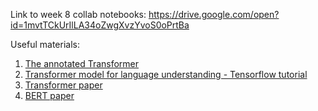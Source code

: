Link to week 8 collab notebooks: https://drive.google.com/open?id=1mvtTCkUrIlLA34oZwgXvzYvoS0oPrtBa

Useful materials:
1. [The annotated Transformer](http://nlp.seas.harvard.edu/2018/04/03/attention.html)
2. [Transformer model for language understanding - Tensorflow tutorial](https://www.tensorflow.org/tutorials/text/transformer)
3. [Transformer paper](https://arxiv.org/abs/1706.03762)
4. [BERT paper](https://arxiv.org/abs/1810.04805)
